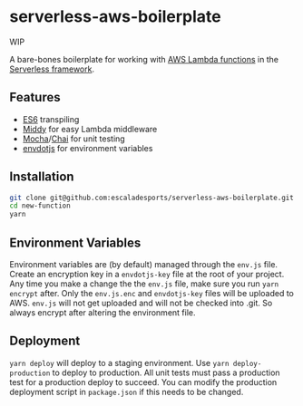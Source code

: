 # serverless-aws-boilerplate

WIP

A bare-bones boilerplate for working with [AWS Lambda functions](https://aws.amazon.com/lambda/) in the [Serverless framework](https://serverless.com/).

## Features

- [ES6](http://es6-features.org/) transpiling
- [Middy](https://middy.js.org/) for easy Lambda middleware
- [Mocha](https://mochajs.org/)/[Chai](http://chaijs.com/) for unit testing
- [envdotjs](https://www.npmjs.com/package/envdotjs) for environment variables

## Installation

```bash
git clone git@github.com:escaladesports/serverless-aws-boilerplate.git new-function
cd new-function
yarn
```

## Environment Variables

Environment variables are (by default) managed through the `env.js` file. Create an encryption key in a `envdotjs-key` file at the root of your project. Any time you make a change the the `env.js` file, make sure you run `yarn encrypt` after. Only the `env.js.enc` and `envdotjs-key` files will be uploaded to AWS. `env.js` will not get uploaded and will not be checked into .git. So always encrypt after altering the environment file.

## Deployment

`yarn deploy` will deploy to a staging environment. Use `yarn deploy-production` to deploy to production. All unit tests must pass a production test for a production deploy to succeed. You can modify the production deployment script in `package.json` if this needs to be changed.